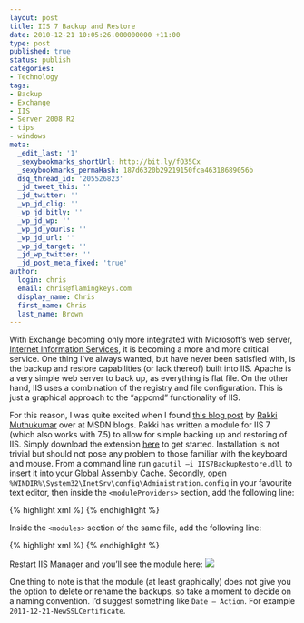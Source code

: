 ```yaml
---
layout: post
title: IIS 7 Backup and Restore
date: 2010-12-21 10:05:26.000000000 +11:00
type: post
published: true
status: publish
categories:
- Technology
tags:
- Backup
- Exchange
- IIS
- Server 2008 R2
- tips
- windows
meta:
  _edit_last: '1'
  _sexybookmarks_shortUrl: http://bit.ly/fO35Cx
  _sexybookmarks_permaHash: 187d6320b29219150fca46318689056b
  dsq_thread_id: '205526823'
  _jd_tweet_this: ''
  _jd_twitter: ''
  _wp_jd_clig: ''
  _wp_jd_bitly: ''
  _wp_jd_wp: ''
  _wp_jd_yourls: ''
  _wp_jd_url: ''
  _wp_jd_target: ''
  _jd_wp_twitter: ''
  _jd_post_meta_fixed: 'true'
author:
  login: chris
  email: chris@flamingkeys.com
  display_name: Chris
  first_name: Chris
  last_name: Brown
---
```


With Exchange becoming only more integrated with Microsoft’s web server, [Internet Information Services](http://en.wikipedia.org/wiki/Internet_Information_Services), it is becoming a more and more critical service. One thing I’ve always wanted, but have never been satisfied with, is the backup and restore capabilities (or lack thereof) built into IIS. Apache is a very simple web server to back up, as everything is flat file. On the other hand, IIS uses a combination of the registry and file configuration. This is just a graphical approach to the “appcmd” functionality of IIS.

For this reason, I was quite excited when I found [this blog post](http://blogs.msdn.com/b/rakkimk/archive/2007/11/04/iis7-backup-restore-ui-module.aspx) by [Rakki Muthukumar](http://blogs.msdn.com/b/rakkimk) over at MSDN blogs. Rakki has written a module for IIS 7 (which also works with 7.5) to allow for simple backing up and restoring of IIS. Simply download the extension [here](http://www.iis.net/community/default.aspx?tabid=34&amp;g=6&amp;i=1552) to get started.
Installation is not trivial but should not pose any problem to those familiar with the keyboard and mouse. From a command line run `gacutil –i IIS7BackupRestore.dll` to insert it into your [Global Assembly Cache](http://msdn.microsoft.com/en-us/library/yf1d93sz.aspx). Secondly, open `%WINDIR%\System32\InetSrv\config\Administration.config` in your favourite text editor, then inside the `<moduleProviders>` section, add the following line:

{% highlight xml %}
<add name="IIS7BackupRestoreUI" type="IIS7BackupRestoreUI.MyModuleProvider, IIS7BackupRestoreUI, Version=1.0.0.0, Culture=neutral, PublicKeyToken=db9daa3d2ea5f6fd" />
{% endhighlight %}

Inside the `<modules>` section of the same file, add the following line:

{% highlight xml %}
<add name="IIS7BackupRestoreUI" />
{% endhighlight %}

Restart IIS Manager and you’ll see the module here:
![](https://www.flamingkeys.com/wp-content/uploads/2010/12/image.png)

One thing to note is that the module (at least graphically) does not give you the option to delete or rename the backups, so take a moment to decide on a naming convention. I’d suggest something like `Date – Action`. For example `2011-12-21-NewSSLCertificate`.
